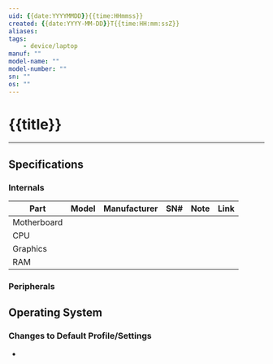 ```yaml
---
uid: {{date:YYYYMMDD}}{{time:HHmmss}}
created: {{date:YYYY-MM-DD}}T{{time:HH:mm:ssZ}}
aliases: 
tags: 
    - device/laptop
manuf: ""
model-name: ""
model-number: ""
sn: ""
os: ""
---
```

# {{title}}
---
## Specifications
### Internals
| Part        | Model | Manufacturer | SN# | Note | Link  |
| ----------- | ----- | ------------ | --- | ---- | ----- |
| Motherboard |       |              |     |      | [](#) |
| CPU         |       |              |     |      | [](#) |
| Graphics         |       |              |     |      | [](#) |
| RAM         |       |              |     |      | [](#) |
### Peripherals

## Operating System
### Changes to Default Profile/Settings
- 